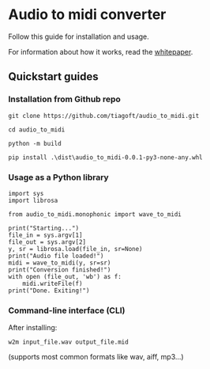 # Audio to midi converter

Follow this guide for installation and usage.

For information about how it works, read the [whitepaper](monophonic_audio_to_midi.md).

## Quickstart guides

### Installation from Github repo

`git clone https://github.com/tiagoft/audio_to_midi.git`

`cd audio_to_midi`

`python -m build`

`pip install .\dist\audio_to_midi-0.0.1-py3-none-any.whl`

### Usage as a Python library


    import sys
    import librosa

    from audio_to_midi.monophonic import wave_to_midi

    print("Starting...")
    file_in = sys.argv[1]
    file_out = sys.argv[2]
    y, sr = librosa.load(file_in, sr=None)
    print("Audio file loaded!")
    midi = wave_to_midi(y, sr=sr)
    print("Conversion finished!")
    with open (file_out, 'wb') as f:
        midi.writeFile(f)
    print("Done. Exiting!")


### Command-line interface (CLI)

After installing:

`w2m input_file.wav output_file.mid`

(supports most common formats like wav, aiff, mp3...)





